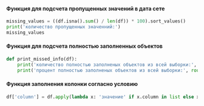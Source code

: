 #### Функция для подсчета пропущенных значений в дата сете
```python
missing_values = ((df.isna().sum() / len(df)) * 100).sort_values()
print('количество пропущенных значенний:')
missing_values
```
#### Функция для подсчета полностью заполненных объектов
```python
def print_missed_info(df):
    print('количество полностью заполненых объектов из всей выборки:', len(df.dropna()))
	print('процент полностью заполненых объектов из всей выборки:', round(len(df.dropna())` `/ len(df) * 100, 2))
```
#### Функция заполнения колонки согласно условию
```python
df['column'] = df.apply(lambda x: 'значение' if x.column in list else x.column, axis=1)
```